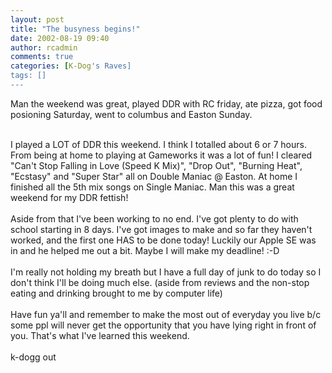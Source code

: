 ```yaml
---
layout: post
title: "The busyness begins!"
date: 2002-08-19 09:40
author: rcadmin
comments: true
categories: [K-Dog's Raves]
tags: []
---
```

Man the weekend was great, played DDR with RC friday, ate pizza, got food posioning Saturday, went to columbus and Easton Sunday. 
<br />

<br />
I played a LOT of DDR this weekend. I think I totalled about 6 or 7 hours. From being at home to playing at Gameworks it was a lot of fun! I cleared "Can't Stop Falling in Love (Speed K Mix)", "Drop Out", "Burning Heat", "Ecstasy" and "Super Star" all on Double Maniac @ Easton. At home I finished all the 5th mix songs on Single Maniac. Man this was a great weekend for my DDR fettish!
<br />

<br />
Aside from that I've been working to no end. I've got plenty to do with school starting in 8 days. I've got images to make and so far they haven't worked, and the first one HAS to be done today! Luckily our Apple SE was in and he helped me out a bit. Maybe I will make my deadline! :-D
<br />

<br />
I'm really not holding my breath but I have a full day of junk to do today so I don't think I'll be doing much else. (aside from reviews and the non-stop eating and drinking brought to me by computer life)
<br />

<br />
Have fun ya'll and remember to make the most out of everyday you live b/c some ppl will never get the opportunity that you have lying right in front of you. That's what I've learned this weekend.
<br />

<br />
k-dogg out

